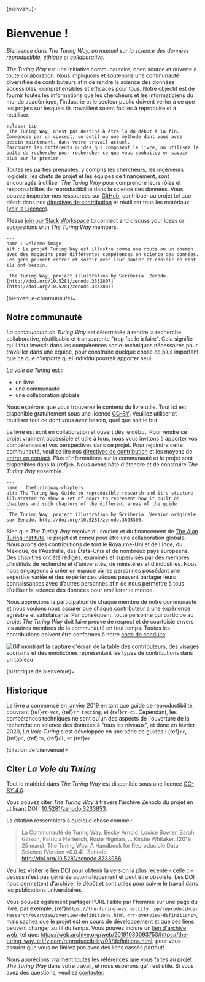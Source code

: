 (bienvenu)=
# Bienvenue !

*Bienvenue dans The Turing Way, un manuel sur la science des données reproductible, éthique et collaborative.*

_The Turing Way_ est une initiative communautaire, open source et ouverte à toute collaboration. Nous impliquons et soutenons une communauté diversifiée de contributeurs afin de rendre la science des données accessibles, compréhensibles et efficaces pour tous. Notre objectif est de fournir toutes les informations que les chercheurs et les informaticiens du monde académique, l'industrie et le secteur public doivent veiller à ce que les projets sur lesquels ils travaillent soient faciles à reproduire et à réutiliser.

```{admonition} Top Tip
:class: tip
_The Turing Way_ n'est pas destiné à être lu du début à la fin.
Commencez par un concept, un outil ou une méthode dont vous avez besoin maintenant, dans votre travail actuel.
Parcourez les différents guides qui composent le livre, ou utilisez la boîte de recherche pour rechercher ce que vous souhaitez en savoir plus sur le premier.
```

Toutes les parties prenantes, y compris les chercheurs, les ingénieurs logiciels, les chefs de projet et les équipes de financement, sont encouragés à utiliser _The Turing Way_ pour comprendre leurs rôles et responsabilités de reproductibilité dans la science des données. Vous pouvez inspecter nos ressources sur [GitHub](https://github.com/alan-turing-institute/the-turing-way), contribuer au projet tel que décrit dans nos [directives de contribution](https://github.com/alan-turing-institute/the-turing-way/blob/main/CONTRIBUTING.md) et réutiliser tous les matériaux ([voir la Licence](https://github.com/alan-turing-institute/the-turing-way/blob/main/LICENSE.md)).

Please [join our Slack Workspace](https://join.slack.com/t/theturingway/shared_invite/zt-fn608gvb-h_ZSpoA29cCdUwR~TIqpBw) to connect and discuss your ideas or suggestions with *The Turing Way* members.

```{figure} figures/theturingway-pathway.*
---
name : welcome-image
alt : Le projet Turing Way est illustré comme une route ou un chemin avec des magasins pour différentes compétences en science des données. Les gens peuvent entrer et sortir avec leur panier et choisir ce dont ils ont besoin.
---
_The Turing Way_ project illustration by Scriberia. Zenodo. [http://doi.org/10.5281/zenodo.3332807](http://doi.org/10.5281/zenodo.3332807)
```

(bienvenue-communauté)=
## Notre communauté

_La communauté de Turing Way_ est déterminée à rendre la recherche collaborative, réutilisable et transparente "trop facile à faire". Cela signifie qu'il faut investir dans les compétences socio-techniques nécessaires pour travailler dans une équipe, pour construire quelque chose de plus important que ce que n'importe quel individu pourrait apporter seul.

_La voie de Turing_ est :

* un livre
* une communauté
* une collaboration globale

Nous espérons que vous trouverez le contenu du livre utile. Tout ici est disponible gratuitement sous une licence [CC-BY](https://github.com/alan-turing-institute/the-turing-way/blob/main/LICENSE.md). Veuillez utiliser et réutiliser tout ce dont vous avez besoin, quel que soit le but.

Le livre est écrit en collaboration et ouvert dès le début. Pour rendre ce projet vraiment accessible et utile à tous, nous vous invitons à apporter vos compétences et vos perspectives dans ce projet. Pour rejoindre cette communauté, veuillez lire nos [directives de contribution](https://github.com/alan-turing-institute/the-turing-way/blob/main/CONTRIBUTING.md) et les moyens de [entrer en contact](https://github.com/alan-turing-institute/the-turing-way#get-in-touch). Plus d'informations sur la communauté et le projet sont disponibles dans la {ref}`ch`. Nous avons hâte d'étendre et de construire _The Turing Way_ ensemble.

```{figure} figures/theturingway-chapters.jpg
---
name : theturingway-chapters
alt: The Turing Way Guide to reproducible research and it's stucture illustrated to show a set of doors to represent how it built on chapters and subb chapters of the different areas of the guide
---
_The Turing Way_ project illustration by Scriberia. Version originale sur Zenodo. http://doi.org/10.5281/zenodo.3695300.
```

Bien que _The Turing Way_ reçoive du soutien et du financement de [The Alan Turing Institute](https://www.turing.ac.uk/), le projet est conçu pour être une collaboration globale. Nous avons des contributions de tout le Royaume-Uni et de l'Inde, du Mexique, de l'Australie, des États-Unis et de nombreux pays européens. Des chapitres ont été rédigés, examinés et supervisés par des membres d’instituts de recherche et d’universités, de ministères et d’industries. Nous nous engageons à créer un espace où les personnes possédant une expertise variée et des expériences vécues peuvent partager leurs connaissances avec d’autres personnes afin de nous permettre à tous d’utiliser la science des données pour améliorer le monde.

Nous apprécions la participation de chaque membre de notre communauté et nous voulons nous assurer que chaque contributeur a une expérience agréable et satisfaisante. Par conséquent, toute personne qui participe au projet _The Turing Way_ doit faire preuve de respect et de courtoisie envers les autres membres de la communauté en tout temps. Toutes les contributions doivent être conformes à notre [code de conduite](https://github.com/alan-turing-institute/the-turing-way/blob/main/CODE_OF_CONDUCT.md).

![Gif montrant la capture d'écran de la table des contributeurs, des visages souriants et des émoticônes représentant les types de contributions dans un tableau](https://media.giphy.com/media/gKIUisnjpj2PS75nOJ/giphy.gif)

(historique de bienvenue)=
## Historique

Le livre a commencé en janvier 2019 en tant que guide de reproductibilité, couvrant {ref}`rr-vcs`, {ref}`rr-testing`, et {ref}`rr-ci`. Cependant, les compétences techniques ne sont qu'un des aspects de l'ouverture de la recherche en science des données à "tous les niveaux", et donc en février 2020, _La Voie Turing_ s'est développée en une série de guides : {ref}`rr`, {ref}`pd`, {ref}`cm`, {ref}`cl`, et {ref}`er`.

(citation de bienvenue)=
## Citer _La Voie du Turing_

Tout le matériel dans _The Turing Way_ est disponible sous une licence [CC-BY 4.0](https://github.com/alan-turing-institute/the-turing-way/blob/main/LICENSE.md).

Vous pouvez citer _The Turing Way_ à travers l'archive Zenodo du projet en utilisant DOI : [10.5281/zenodo.3233853](https://doi.org/10.5281/zenodo.3233853).

La citation ressemblera à quelque chose comme :

> La Communauté de Turing Way, Becky Arnold, Louise Bowler, Sarah Gibson, Patricia Herterich, Rosie Higman, … Kirstie Whitaker. (2019, 25 mars). The Turing Way: A Handbook for Reproducible Data Science (Version v0.0.4). Zenodo. http://doi.org/10.5281/zenodo.3233986

Veuillez visiter le [lien DOI](https://doi.org/10.5281/zenodo.3233853) pour obtenir la version la plus récente - celle ci-dessus n'est pas générée automatiquement et peut être obsolète. Les DOI nous permettent d'archiver le dépôt et sont utiles pour suivre le travail dans les publications universitaires.

Vous pouvez également partager l'URL lisible par l'homme sur une page du livre, par exemple, {ref}`https://the-turing-way.netlify. pp/reproducible-research/overview/overview-definitions.html <rr-overview-definitions>`, mais sachez que le projet est en cours de développement et que ces liens peuvent changer au fil du temps. Vous pouvez inclure un [lien d'archive web](http://web.archive.org), tel que: [https://web.archive.org/web/20191030093753/https://the-turing-way. etlify.com/reproduccibility/03/definitions.html](https://web.archive.org/web/20191030093753/https://the-turing-way.netlify.com/reproducibility/03/definitions.html), pour vous assurer que vous ne finirez pas avec des liens cassés partout!

Nous apprécions vraiment toutes les références que vous faites au projet _The Turing Way_ dans votre travail, et nous espérons qu'il est utile. Si vous avez des questions, veuillez [contacter](https://github.com/alan-turing-institute/the-turing-way#get-in-touch).
